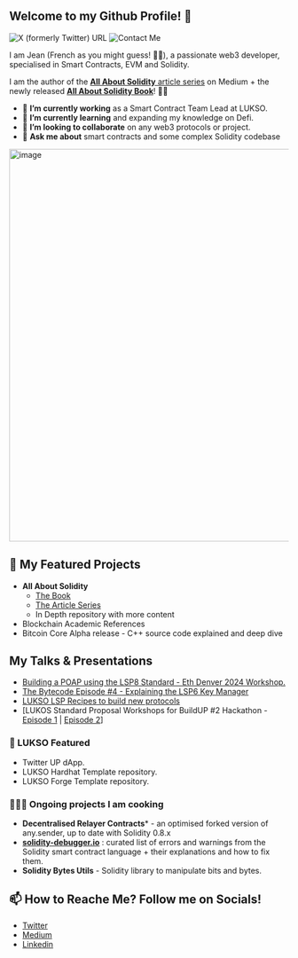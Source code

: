 ## Welcome to my Github Profile! 👋 

![X (formerly Twitter) URL](https://img.shields.io/twitter/url?url=https%3A%2F%2Fx.com%2FJeanCavallera&style=social&label=Follow%20Me&labelColor=1DA1F2)
![Contact Me](https://img.shields.io/static/v1?message=LinkedIn&logo=linkedin&labelColor=0A66C2&color=0A66C2&logoColor=white&label=%20&url=https://www.linkedin.com/in/jeancav/)

I am Jean (French as you might guess! 🥖🥐), a passionate web3 developer, specialised in Smart Contracts, EVM and Solidity.

I am the author of the [**All About Solidity** article series](https://medium.com/me/stories/public) on Medium + the newly released [**All About Solidity Book**](https://leanpub.com/all-about-solidity-book#:~:text=A%20developer%20guide%20for%20smart,build%20new%20protocols%20and%20dApps.&text=Discover%20the%20secrets%20of%20the,About%20Solidity%22%20for%20a%20reason!)! 📑📖 

- 🔭 **I’m currently working** as a Smart Contract Team Lead at LUKSO.
- 🌱 **I’m currently learning** and expanding my knowledge on Defi.
- 👯 **I’m looking to collaborate** on any web3 protocols or project.
- 💬 **Ask me about** smart contracts and some complex Solidity codebase

<img width="708" alt="image" src="https://github.com/user-attachments/assets/dc6ebad4-acf8-4c2d-a6d4-5c50a6a4e42d">

<!--
**CJ42/CJ42** is a ✨ _special_ ✨ repository because its `README.md` (this file) appears on your GitHub profile.

Here are some ideas to get you started:
- ⚡ Fun fact: ...
- 🤔 **I’m looking for help** with front-end web design to 
-->

## 🌟 My Featured Projects

- **All About Solidity**
    - [The Book](https://leanpub.com/all-about-solidity-book#:~:text=A%20developer%20guide%20for%20smart,build%20new%20protocols%20and%20dApps.&text=Discover%20the%20secrets%20of%20the,About%20Solidity%22%20for%20a%20reason!)
    - [The Article Series](https://medium.com/coinmonks/all-about-solidity-article-series-f57be7bf6746
)
    - In Depth repository with more content
- Blockchain Academic References
- Bitcoin Core Alpha release - C++ source code explained and deep dive

## My Talks & Presentations

- [Building a POAP using the LSP8 Standard - Eth Denver 2024 Workshop.](https://www.youtube.com/watch?v=ff_IYOuQn_s&pp=ygUOamVhbiBjYXZhbGxlcmE%3D)
- [The Bytecode Episode #4 - Explaining the LSP6 Key Manager](https://www.youtube.com/watch?v=2Sm9LsCPjdE)
- [LUKSO LSP Recipes to build new protocols](https://www.youtube.com/watch?v=cx7EHlP6BZM&pp=ygUOamVhbiBjYXZhbGxlcmE%3D)
- [LUKOS Standard Proposal Workshops for BuildUP #2 Hackathon - [Episode 1](https://www.youtube.com/watch?v=PrXVcRL1n98) | [Episode 2](https://www.youtube.com/watch?v=xQV2l7VSRZ0)]

### 💝 LUKSO Featured

- Twitter UP dApp.
- LUKSO Hardhat Template repository.
- LUKSO Forge Template repository.

### 👨🏻‍🍳 Ongoing projects I am cooking
- **Decentralised Relayer Contracts*** - an optimised forked version of any.sender, up to date with Solidity 0.8.x
- [**solidity-debugger.io**](https://solidity-debugger.io/) : curated list of errors and warnings from the Solidity smart contract language + their explanations and how to fix them.
- **Solidity Bytes Utils** - Solidity library to manipulate bits and bytes.

## 📫 How to Reache Me? Follow me on Socials!

- [Twitter](https://x.com/JeanCavallera)
- [Medium](https://medium.com/@jeancvllr)
- [Linkedin](https://www.linkedin.com/in/jeancav/)
